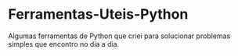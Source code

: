 # Ferramentas-Uteis-Python

Algumas ferramentas de Python que criei para solucionar problemas simples que encontro no dia a dia.
